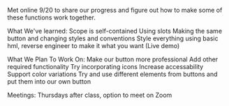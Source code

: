 Met online 9/20 to share our progress and figure out how to make some of these functions work together.

What We've learned:
Scope is self-contained
Using slots
Making the same button and changing styles and conventions
Style everything using basic hml, reverse engineer to make it what you want (Live demo)

What We Plan To Work On:
Make our button more professional
Add other required functionality
Try incorporating icons
Increase accessability
Support color variations
Try and use different elements from buttons and put them into our own button

Meetings:
Thursdays after class, option to meet on Zoom